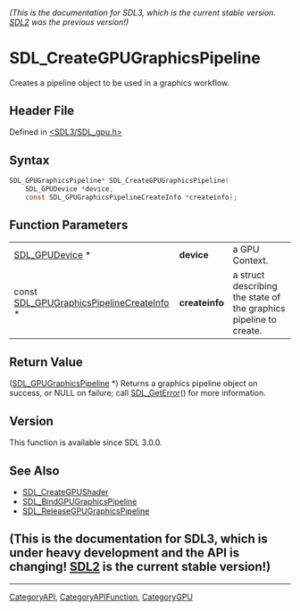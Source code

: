###### (This is the documentation for SDL3, which is the current stable version. [SDL2](https://wiki.libsdl.org/SDL2/) was the previous version!)
# SDL_CreateGPUGraphicsPipeline

Creates a pipeline object to be used in a graphics workflow.

## Header File

Defined in [<SDL3/SDL_gpu.h>](https://github.com/libsdl-org/SDL/blob/main/include/SDL3/SDL_gpu.h)

## Syntax

```c
SDL_GPUGraphicsPipeline* SDL_CreateGPUGraphicsPipeline(
    SDL_GPUDevice *device,
    const SDL_GPUGraphicsPipelineCreateInfo *createinfo);
```

## Function Parameters

|                                                                                |                |                                                                   |
| ------------------------------------------------------------------------------ | -------------- | ----------------------------------------------------------------- |
| [SDL_GPUDevice](SDL_GPUDevice) *                                               | **device**     | a GPU Context.                                                    |
| const [SDL_GPUGraphicsPipelineCreateInfo](SDL_GPUGraphicsPipelineCreateInfo) * | **createinfo** | a struct describing the state of the graphics pipeline to create. |

## Return Value

([SDL_GPUGraphicsPipeline](SDL_GPUGraphicsPipeline) *) Returns a graphics
pipeline object on success, or NULL on failure; call
[SDL_GetError](SDL_GetError)() for more information.

## Version

This function is available since SDL 3.0.0.

## See Also

- [SDL_CreateGPUShader](SDL_CreateGPUShader)
- [SDL_BindGPUGraphicsPipeline](SDL_BindGPUGraphicsPipeline)
- [SDL_ReleaseGPUGraphicsPipeline](SDL_ReleaseGPUGraphicsPipeline)


## (This is the documentation for SDL3, which is under heavy development and the API is changing! [SDL2](https://wiki.libsdl.org/SDL2/) is the current stable version!)



----
[CategoryAPI](CategoryAPI), [CategoryAPIFunction](CategoryAPIFunction), [CategoryGPU](CategoryGPU)

